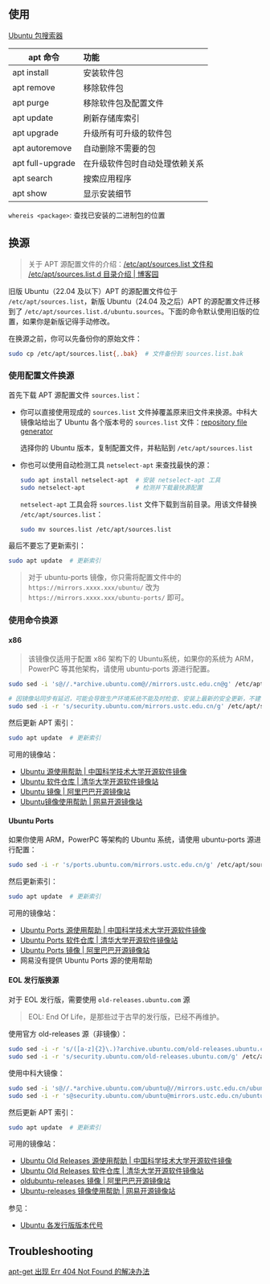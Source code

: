 ## 使用

[Ubuntu 包搜索器](https://packages.ubuntu.com/)

|     apt 命令     | 功能                           |
| -------------- | :----------------------------- |
|   apt install    | 安装软件包                     |
|    apt remove    | 移除软件包                     |
|    apt purge     | 移除软件包及配置文件           |
|    apt update    | 刷新存储库索引                 |
|   apt upgrade    | 升级所有可升级的软件包         |
|  apt autoremove  | 自动删除不需要的包             |
| apt full-upgrade | 在升级软件包时自动处理依赖关系 |
|    apt search    | 搜索应用程序                   |
|     apt show     | 显示安装细节                   |

`whereis <package>`: 查找已安装的二进制包的位置

## 换源

> 关于 APT 源配置文件的介绍：[/etc/apt/sources.list 文件和 /etc/apt/sources.list.d 目录介绍 | 博客园](https://www.cnblogs.com/Undefined443/p/17976363)

旧版 Ubuntu（22.04 及以下）APT 的源配置文件位于 `/etc/apt/sources.list`，新版 Ubuntu（24.04 及之后）APT 的源配置文件迁移到了 `/etc/apt/sources.list.d/ubuntu.sources`。下面的命令默认使用旧版的位置，如果你是新版记得手动修改。

在换源之前，你可以先备份你的原始文件：

```sh
sudo cp /etc/apt/sources.list{,.bak}  # 文件备份到 sources.list.bak
```

### 使用配置文件换源

首先下载 APT 源配置文件 `sources.list`：

- 你可以直接使用现成的 `sources.list` 文件掉覆盖原来旧文件来换源。中科大镜像站给出了 Ubuntu 各个版本号的 `sources.list` 文件：[repository file generator](https://mirrors.ustc.edu.cn/repogen/)

  选择你的 Ubuntu 版本，复制配置文件，并粘贴到 `/etc/apt/sources.list`

- 你也可以使用自动检测工具 `netselect-apt` 来查找最快的源：

  ```sh
  sudo apt install netselect-apt  # 安装 netselect-apt 工具
  sudo netselect-apt              # 检测并下载最快源配置
  ```

  `netselect-apt` 工具会将 `sources.list` 文件下载到当前目录。用该文件替换 `/etc/apt/sources.list`：

  ```sh
  sudo mv sources.list /etc/apt/sources.list
  ```

最后不要忘了更新索引：

```sh
sudo apt update  # 更新索引
```

> 对于 ubuntu-ports 镜像，你只需将配置文件中的 `https://mirrors.xxxx.xxx/ubuntu/` 改为 `https://mirrors.xxxx.xxx/ubuntu-ports/` 即可。

### 使用命令换源

#### x86

> 该镜像仅适用于配置 x86 架构下的 Ubuntu系统，如果你的系统为 ARM，PowerPC 等其他架构，请使用 ubuntu-ports 源进行配置。

```sh
sudo sed -i 's@//.*archive.ubuntu.com@//mirrors.ustc.edu.cn@g' /etc/apt/sources.list  # 使用中科大源

# 因镜像站同步有延迟，可能会导致生产环境系统不能及时检查、安装上最新的安全更新，不建议替换 security 源：
sudo sed -i -r 's/security.ubuntu.com/mirrors.ustc.edu.cn/g' /etc/apt/sources.list  # 替换 security 源（可选）
```

然后更新 APT 索引：

```sh
sudo apt update  # 更新索引
```

可用的镜像站：

- [Ubuntu 源使用帮助 | 中国科学技术大学开源软件镜像](https://mirrors.ustc.edu.cn/help/ubuntu.html)
- [Ubuntu 软件仓库 | 清华大学开源软件镜像站](https://mirrors.tuna.tsinghua.edu.cn/help/ubuntu/)
- [Ubuntu 镜像 | 阿里巴巴开源镜像站](https://developer.aliyun.com/mirror/ubuntu)
- [Ubuntu镜像使用帮助 | 网易开源镜像站](https://mirrors.163.com/.help/ubuntu.html)

#### Ubuntu Ports

如果你使用 ARM，PowerPC 等架构的 Ubuntu 系统，请使用 ubuntu-ports 源进行配置：

```sh
sudo sed -i -r 's/ports.ubuntu.com/mirrors.ustc.edu.cn/g' /etc/apt/sources.list  # 使用中科大的 ubuntu-ports 源
```

然后更新索引：

```sh
sudo apt update  # 更新索引
```

可用的镜像站：

- [Ubuntu Ports 源使用帮助 | 中国科学技术大学开源软件镜像](https://mirrors.ustc.edu.cn/help/ubuntu-ports.html)
- [Ubuntu Ports 软件仓库 | 清华大学开源软件镜像站](https://mirrors.tuna.tsinghua.edu.cn/help/ubuntu-ports/)
- [Ubuntu Ports 镜像 | 阿里巴巴开源镜像站](https://developer.aliyun.com/mirror/ubuntu-ports)
- 网易没有提供 Ubuntu Ports 源的使用帮助

#### EOL 发行版换源

对于 EOL 发行版，需要使用 `old-releases.ubuntu.com` 源

> EOL: End Of Life，是那些过于古早的发行版，已经不再维护。

使用官方 old-releases 源（非镜像）：

```sh
sudo sed -i -r 's/([a-z]{2}\.)?archive.ubuntu.com/old-releases.ubuntu.com/g' /etc/apt/sources.list
sudo sed -i -r 's/security.ubuntu.com/old-releases.ubuntu.com/g' /etc/apt/sources.list
```

使用中科大镜像：

```sh
sudo sed -i 's@//.*archive.ubuntu.com/ubuntu@//mirrors.ustc.edu.cn/ubuntu-old-releases@g' /etc/apt/sources.list
sudo sed -i -r 's@security.ubuntu.com/ubuntu@mirrors.ustc.edu.cn/ubuntu-old-releases@g' /etc/apt/sources.list
```

然后更新 APT 索引：

```sh
sudo apt update  # 更新索引
```

可用的镜像站：

- [Ubuntu Old Releases 源使用帮助 | 中国科学技术大学开源软件镜像](https://mirrors.ustc.edu.cn/help/ubuntu-old-releases.html)
- [Ubuntu Old Releases 软件仓库 | 清华大学开源软件镜像站](https://mirrors.tuna.tsinghua.edu.cn/help/ubuntu-old-releases/)
- [oldubuntu-releases 镜像 | 阿里巴巴开源镜像站](https://developer.aliyun.com/mirror/oldubuntu-releases)
- [Ubuntu-releases 镜像使用帮助 | 网易开源镜像站](https://mirrors.163.com/.help/ubuntu-releases.html)

参见：

- [Ubuntu 各发行版版本代号](https://wiki.ubuntu.com/Releases)

## Troubleshooting

[apt-get 出现 Err 404 Not Found 的解决办法](https://www.cocobolo.top/linux/2019/04/26/apt-get%E5%87%BA%E7%8E%B0Err-404-Not-Found%E7%9A%84%E8%A7%A3%E5%86%B3%E5%8A%9E%E6%B3%95.html)
